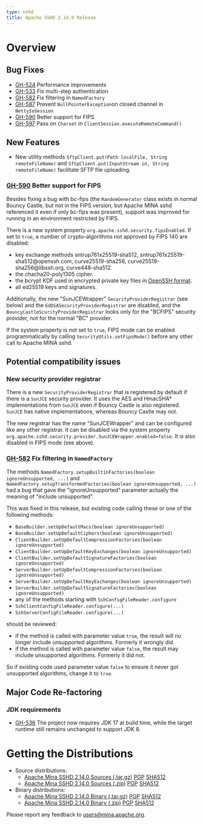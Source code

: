 ```yaml
---
type: sshd
title: Apache SSHD 2.14.0 Release
---
```


# Overview

## Bug Fixes

* [GH-524](https://github.com/apache/mina-sshd/issues/524) Performance improvements
* [GH-533](https://github.com/apache/mina-sshd/issues/533) Fix multi-step authentication
* [GH-582](https://github.com/apache/mina-sshd/issues/582) Fix filtering in `NamedFactory`
* [GH-587](https://github.com/apache/mina-sshd/issues/587) Prevent `NullPointerException`on closed channel in `NettyIoSession`
* [GH-590](https://github.com/apache/mina-sshd/issues/590) Better support for FIPS
* [GH-597](https://github.com/apache/mina-sshd/issues/597) Pass on `Charset` in `ClientSession.executeRemoteCommand()`

## New Features

* New utility methods `SftpClient.put(Path localFile, String remoteFileName)` and
  `SftpClient.put(InputStream in, String remoteFileName)` facilitate SFTP file uploading.

### [GH-590](https://github.com/apache/mina-sshd/issues/590) Better support for FIPS

Besides fixing a bug with bc-fips (the `RandomGenerator` class exists in normal Bouncy Castle,
but not in the FIPS version, but Apache MINA sshd referenced it even if only bc-fips was present),
support was improved for running in an environment restricted by FIPS.

There is a new system property `org.apache.sshd.security.fipsEnabled`. If set to `true`, a number
of crypto-algorithms not approved by FIPS 140 are disabled:

* key exchange methods sntrup761x25519-sha512, sntrup761x25519-sha512<!-- -->@openssh.com, curve25519-sha256, curve25519-sha256<!-- -->@libssh.org, curve448-sha512.
* the chacha20-poly1305 cipher.
* the bcrypt KDF used in encrypted private key files in [OpenSSH format](https://github.com/openssh/openssh-portable/blob/master/PROTOCOL.key).
* all ed25519 keys and signatures.

Additionally, the new "SunJCEWrapper" `SecurityProviderRegistrar` (see below) and the
`EdDSASecurityProviderRegistrar` are disabled, and the `BouncyCastleScurityProviderRegistrar`
looks only for the "BCFIPS" security provider, not for the normal "BC" provider.

If the system property is _not_ set to `true`, FIPS mode can be enabled programmatically
by calling `SecurityUtils.setFipsMode()` before any other call to Apache MINA sshd.

## Potential compatibility issues

### New security provider registrar
There is a new `SecurityProviderRegistrar` that is registered by default
if there is a `SunJCE` security provider. It uses the AES and
HmacSHA* implementations from `SunJCE` even if Bouncy Castle is also
registered. `SunJCE` has native implementations, whereas Bouncy Castle
may not.

The new registrar has the name "SunJCEWrapper" and can be configured
like any other registrar. It can be disabled via the system property
`org.apache.sshd.security.provider.SunJCEWrapper.enabled=false`. It is also
disabled in FIPS mode (see above).

### [GH-582](https://github.com/apache/mina-sshd/issues/582) Fix filtering in `NamedFactory`

The methods `NamedFactory.setupBuiltinFactories(boolean ignoreUnsupported, ...)` and
`NamedFactory.setupTransformedFactories(boolean ignoreUnsupported, ...)` had a bug that
gave the "ignoreUnsupported" parameter actually the meaning of "include unsupported".

This was fixed in this release, but existing code calling these or one of the following methods:

* `BaseBuilder.setUpDefaultMacs(boolean ignoreUnsupported)`
* `BaseBuilder.setUpDefaultCiphers(boolean ignoreUnsupported)`
* `ClientBuilder.setUpDefaultCompressionFactories(boolean ignoreUnsupported)`
* `ClientBuilder.setUpDefaultKeyExchanges(boolean ignoreUnsupported)`
* `ClientBuilder.setUpDefaultSignatureFactories(boolean ignoreUnsupported)`
* `ServerBuilder.setUpDefaultCompressionFactories(boolean ignoreUnsupported)`
* `ServerBuilder.setUpDefaultKeyExchanges(boolean ignoreUnsupported)`
* `ServerBuilder.setUpDefaultSignatureFactories(boolean ignoreUnsupported)`
* any of the methods starting with `SshConfigFileReader.configure`
* `SshClientConfigFileReader.configure(...)`
* `SshServerConfigFileReader.configure(...)`

should be reviewed:

* if the method is called with parameter value `true`, the result will no longer include unsupported algorithms. Formerly it wrongly did.
* if the method is called with parameter value `false`, the result may include unsupported algorithms. Formerly it did not.

So if existing code used parameter value `false` to ensure it never got unsupported algorithms, change it to `true`.

## Major Code Re-factoring

### JDK requirements

* [GH-536](https://github.com/apache/mina-sshd/issues/536) The project now requires
  JDK 17 at build time, while the target runtime still remains unchanged to support JDK 8.

# Getting the Distributions

* Source distributions:
    * [Apache Mina SSHD 2.14.0 Sources (.tar.gz)](https://www.apache.org/dyn/closer.lua/mina/sshd/2.14.0/apache-sshd-2.14.0-src.tar.gz) [PGP](https://www.apache.org/dist/mina/sshd/2.14.0/apache-sshd-2.14.0-src.tar.gz.asc) [SHA512](https://www.apache.org/dist/mina/sshd/2.14.0/apache-sshd-2.14.0-src.tar.gz.sha512)
    * [Apache Mina SSHD 2.14.0 Sources (.zip)](https://www.apache.org/dyn/closer.lua/mina/sshd/2.14.0/apache-sshd-2.14.0-src.zip) [PGP](https://www.apache.org/dist/mina/sshd/2.14.0/apache-sshd-2.14.0-src.zip.asc) [SHA512](https://www.apache.org/dist/mina/sshd/2.14.0/apache-sshd-2.14.0-src.zip.sha512)
* Binary distributions:
    * [Apache Mina SSHD 2.14.0 Binary (.tar.gz)](https://www.apache.org/dyn/closer.lua/mina/sshd/2.14.0/apache-sshd-2.14.0.tar.gz) [PGP](https://www.apache.org/dist/mina/sshd/2.14.0/apache-sshd-2.14.0.tar.gz.asc) [SHA512](https://www.apache.org/dist/mina/sshd/2.14.0/apache-sshd-2.14.0.tar.gz.sha512)
    * [Apache Mina SSHD 2.14.0 Binary (.zip)](https://www.apache.org/dyn/closer.lua/mina/sshd/2.14.0/apache-sshd-2.14.0.zip) [PGP](https://www.apache.org/dist/mina/sshd/2.14.0/apache-sshd-2.14.0.zip.asc) [SHA512](https://www.apache.org/dist/mina/sshd/2.14.0/apache-sshd-2.14.0.zip.sha512)

Please report any feedback to [users@mina.apache.org](mailto:users@mina.apache.org).
